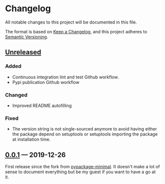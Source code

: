 Changelog
=========

All notable changes to this project will be documented in this file.

The format is based on [Keep a Changelog](https://keepachangelog.com/en/1.0.0/),
and this project adheres to [Semantic Versioning](https://semver.org/spec/v2.0.0.html).

## [Unreleased]

[Unreleased]: https://github.com/Evpok/cookiecutter-pypackage-minimodern/compare/v0.0.1...HEAD

### Added

- Continuous integration lint and test Github workflow.
- Pypi publication Github workflow

### Changed

- Improved README autofilling

### Fixed

- The version string is not single-sourced anymore to avoid having either the package depend on
  setuptools or setuptools importing the package at installation time.

## [0.0.1] — 2019-12-26

[0.0.1]: https://github.com/Evpok/cookiecutter-pypackage-minimodern/compare/b3d223a08a1d1d6889b35c92d0211ee4b8506c3f...v0.0.1

First release since the fork from
[pypackage-minimal](https://github.com/kragniz/cookiecutter-pypackage-minimal).
It doesn't make a lot of sense to document everything but be my guest if you want to have a go at
it.
